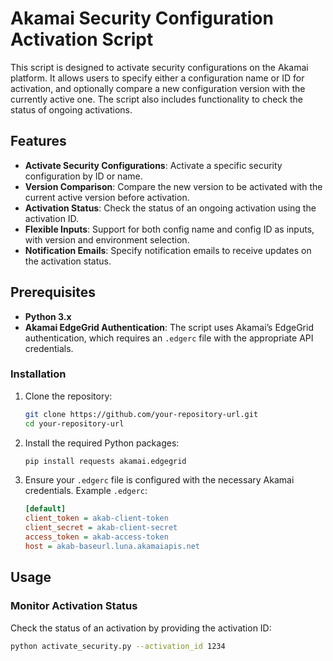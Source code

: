 # Akamai Security Configuration Activation Script

This script is designed to activate security configurations on the Akamai platform. It allows users to specify either a configuration name or ID for activation, and optionally compare a new configuration version with the currently active one. The script also includes functionality to check the status of ongoing activations.

## Features
- **Activate Security Configurations**: Activate a specific security configuration by ID or name.
- **Version Comparison**: Compare the new version to be activated with the current active version before activation.
- **Activation Status**: Check the status of an ongoing activation using the activation ID.
- **Flexible Inputs**: Support for both config name and config ID as inputs, with version and environment selection.
- **Notification Emails**: Specify notification emails to receive updates on the activation status.

## Prerequisites
- **Python 3.x**
- **Akamai EdgeGrid Authentication**: The script uses Akamai’s EdgeGrid authentication, which requires an `.edgerc` file with the appropriate API credentials.

### Installation
1. Clone the repository:
    ```bash
    git clone https://github.com/your-repository-url.git
    cd your-repository-url
    ```

2. Install the required Python packages:
    ```bash
    pip install requests akamai.edgegrid
    ```

3. Ensure your `.edgerc` file is configured with the necessary Akamai credentials. Example `.edgerc`:
    ```ini
    [default]
    client_token = akab-client-token
    client_secret = akab-client-secret
    access_token = akab-access-token
    host = akab-baseurl.luna.akamaiapis.net
    ```

## Usage

### Monitor Activation Status
Check the status of an activation by providing the activation ID:
```bash
python activate_security.py --activation_id 1234
